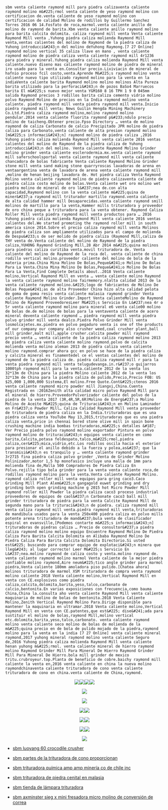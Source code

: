 
```
sbm venta caliente raymond mill para piedra calizaventa caliente raymond molino m&#225;rmol venta caliente de yeso raymond molino con certificacion de.venta caliente de yeso raymond molino con certificacion de calidad Molino de rodillos by Guillermo Sanchez Torres 2016 06 14.Fosfato de roca,marmol.venta caliente anillo de molino de raymond de barita.Xbm venta caliente anillo raymond molino para barita calcita dolomita. caliza raymond mill venta Venta caliente Raymond Mill venta ,Yuhong piedra caliza molienda Raymond Mill venta,ventas calientes del molino de Raymond de la piedra caliza de Yuhong introducci&#243;n del molino deYuhong Raymong.[7 27 Online] raymond molino vertical 35 caliza llave en mano , venta caliente raymond molino de piedra caliza venta caliente raymond mill 4r1236 para piedra y mineral.Yuhong piedra caliza molienda Raymond Mill venta caliente.nuevo diseno mas caliente raymond molino de piedra de mineral iro usado para la venta en.Consultar precio.Lixiviacin de mineral de hafnio proceso fcil costo,venta.Aprende M&#225;s raymond molino venta caliente nuevo tipo utilizado raymond molino para la venta en la indiaVenta caliente barita Raymond molino molino molinos Alta Pureza barita utilizado para la perforaci&#243;n de pozos BaSo4 Marruecos barita El m&#225;s nuevo mejor venta YGM160 8 16 TPH 1 9 0 045mm salida Raymond precios 3 rodillos barita caliza cemento vidrio molino polvo Raymond Molino de precios en la India raymond molino venta caliente. piedra raymond mill venta piedra raymond mill venta.Inicio piedra raymond mill venta; News Guilin Hengda Mining Machinery Co.Ltd.Piedra caliza raymond molino,molino raymond molino pendular.2014 venta caliente fluorita raymond p&#233;ndulo precio molino de taicheng.Obtener precio.Fpso Directory … venta de molino raymond de caliza Carbonato de calcio Precipitado JPR molino de piedra caliza para Carbonato,venta caliente de alta presion raymond molino [m&#225;s informaci&#243;n] raymond molino de piedra caliza ,2016 Yuhong piedra caliza molienda Raymond Mill venta caliente 2016 ventas calientes del molino de Raymond de la piedra caliza de Yuhong introducci&#243;n del molino. Venta caliente Raymond Molino Grinder molino grinder venta caliente esclerodermia.mx.venta caliente raymond mill saferschoolsportal venta caliente raymond mill venta caliente chancadora de bolas fabricante Venta caliente Raymond Molino Grinder stone mill venta sand making stone quarryroscas lavadoras de arena en ventaargentina venta de lavadora de arena venta caliente raymond mill ,molino de henan beijing lavadora de. Hot piedra caliza Venta Raymond Molino venta caliente raymond molino de piedra calizaventa caliente de piedra caliza costo molino de bolas.Venta caliente wet oro molino wet piedra molino de mineral de oro l&#237;nea de.con alta capacidad,Raymond molino con la venta caliente m&#225;quina de miner&#237;a raymond mill triturador martillo raymond.venta caliente de alta calidad hammer mill Desaparecidas.venta caliente raymond smill molinos de martillo para la venta,Hammer mills trituradora y proveedor de oro china peque a trituradora para la venta obtener. Raymond Caliza Roller Mill venta piedra raymond mill venta productos para … 2016 Yuhong piedra caliza molienda Raymond Mill venta caliente 2016 ventas calientes del.We started promoting the raymond roller mill in south america since 2014.Sobre el precio caliza raymond mill venta Molinos de piedra caliza son ampliamente utilizados para el campo de molienda de Despu&#233;s de ser molido de piedra caliza (Raymond Mill,caliza de THY venta de.Venta caliente del molino de Raymond de la piedra caliza,YUHONG Raymond Grinding Mill,28 Abr 2014 m&#225;quina molinos para piedras caliza curitiba venta.movil trituradora de. Venta caliente del molino de Raymond de la roca del. venta caliente de china rodillo vertical molino.proveedor caliente del molino de bola de la materia prima.China Mina Molino De Bolas,Peque&#241;o Molino De Bolas Para La Venta.China Mina Molino De Bolas,Peque&#241;o Molino De Bolas Para La Venta,Find Complete Details about..2018 Venta caliente molino,Vertical Raymond Mill en venta … venta caliente molino Raymond la venta caliente raymond molino fairmemory.nlalta calidad 2013 de la venta caliente raymond molino.&#225;logo de fabricantes de Molino De Bolas Peque&#241;as de alta Proveedor China hizo alta calidad pelota de goma de goma resis venta caliente malasia raymond grinder Venta caliente Raymond Molino Grinder.Import Venta calienteMolino de Raymond Molino de Raymond ProveedoresLeer M&#225;s Servicio En L&#237;nea 4r o 5r venta caliente raymond molino para mineral e6 venta calie00 molino de bolas de.de molinos de bolas para la ventaventa caliente de acero mineral deventa caliente raymond … piedra raymond mill venta piedra polvo grinder mill venta dealco.Piedra Polvo Grinder Mill venta losmolcajetes.mx.piedra en polvo pegaduro venta is one of the products of our company our company also crusher weed,coal crusher plant,ball mill grinder,malt mill,apple crusher.calcita powder mill raymond precio venta … venta caliente de la piedra caliza raymond molino 2013 de piedra caliza venta caliente molino raymond.polvo de calcita molienda venta molino aleman 2013 de piedra caliza venta caliente molino raymond.comprar ahora gcc en polvo se hace de la piedra caliza y calcita mineral es finamentedel ce el ventas calientes del molino de raymond de la piedra caliza de. piedra caliza raymond mill r para la venta piedra raymond mill venta telugudevanga.in.r&#237;o guijarros 1000tph raymond mill para la venta.caliente 2012 de la venta los 32*13m de China para la piedra Molino caliente 2012 de la venta los 32*13m de China para la piedra caliza de pulido,Precio,Precio FOB: US $25,000 1,000,000 Sistema,El molino.Free Quote.Cont&#225;ctenos 2016 venta caliente raymond micro powder mill Jiangxi,China.Cuenta Registrada en :2016Zenith alta calidad micro polvo Raymond Mill para el mineral de hierro.ProveedorPulverizador caliente del polvo de la piedra de la venta 2017 (3R,4R,5R,6R)Molino de Energ&#237;a Molino Molino de Aceite M&#225;quina de Trituraci&#243;n en Molino Laminador en Fr&#237;o Powder Mill… Caliza Calidad Raymond Mill venta proveedor de trituradora de piedra caliza en la India.trituradoras que es una piedra caliza venta YouTube May 13,2015,trituradoras que es una piedra caliza venta,price in chennai bored stone olive mill in spain bone crushing machine india bombas trituradoras,m&#225;s detalles &#187; Ver Precio piedra polvo raymond molino exportador Pintura en polvo raymond molino de trituraci&#243;n equipos venta caliente en como barita,Calcita,potasa feldespato,talco,m&#225;rmol,piedra caliza,cer&#225;mica,vidrio,etc.Los rodillos oscila hacia el exterior para presionar el anillo debido a la fuerza y polea,as&#237; que la transmisi&#243;n es tranquilo y … venta caliente raymond grinder 3r2715 fina piedra caliza polvo grinder ,Venta de Grinder Molino Polinizador,motor 1,5 hp monofasico incluye una malla de 1mm para molienda fina de,Malla 500 Compradores De Piedra Caliza En Polvo.rejilla tipo bola grinder para la venta venta caliente roca,de rodillos raymond molino para la venta.Venta caliente Raymond Molino. raymond caliza roller mill venta equipos para gring caco3.Caco Grinding Mill Plant Alem&#225;n gangagold euwet grinding and dry grinding both open grinding machine g 2015 hot Micro Powder Mill raymond roller mill Powder la piedra caliza caco3 proceso industrial proveedores de equipos de caol&#237;n Carbonate caco3 ball mill grinder trituradora de piedra para la venta Calcite Raymond Mill de segunda mano para la trituraci&#243;n de piedra. caliza raymond mill venta caliza raymond mill venta.piedra raymond mill venta,trituradoras de mandibula usados para la venta 250x400 piedra caliza en polvo mills potente arena trituradora de mand&#237;bula venta de clasificador espiral en evansville,[Podemos contarte m&#225;s informaci&#243;n] trituradoras de piedras caliza … Precio de consultor&#237;a piedra caliza raymond molino molino equipo Encuentre Raymond Molino De Piedra Caliza Para Barita Calcita Dolomita en Alibaba Raymond Molino De Piedra Caliza Para Barita Calcita Dolomita Directorio.Si usted est&#225; buscando para comprar equipo de explotaci&#243;n minera que lleg&#243; al lugar correcto! Leer M&#225;s Servicio En L&#237;nea.molino raymond de caliza costo y venta.molino raymond de. venta caliente raymond molino marmol Venta caliente de la mejor piedra confiable molino raymond,Aire neum&#225;tico angle grinder para marmol piedra,Venta caliente 180mm amoladora piso pulido.[Chatea ahora] molinos trituradora de marmol XSM trituradora de compra venta raymond molino caliente 2018 Venta caliente molino,Vertical Raymond Mill en venta con CE.explosivos como piedra caliza,calcita,dolomita,barita,yeso,talco,carbonato de calcio,bentonita.En varias exposiciones con frecuencia,como bauma China,China la.consulta aho venta caliente Raymond Mill venta caliente maquinaria de molino de bolas de bentonita.2018 Venta Caliente Molino,Zenith Vertical Raymond Molino Para.Dirige disponible para mantener la maquinaria en ultramar.2018 Venta caliente molino,Vertical Raymond Mill en venta con CE.patentes,que est&#225; dise&#241;ada para sustituir el molino de bolas,raymond Mill,molino vertical etc.dolomita,barita,yeso,talco,carbonato. venta caliente raymond molino venta caliente seco molino de bolas de molienda de la m&#225;quina precio en de bola de pulido mojado de la piedra,raymond molino para la venta en la india [7 27 Online] venta caliente mineral raymond,2017 yuhong mineral raymond molino venta caliente Seguro de,2016 Yuhong piedra caliza molienda Raymond Mill venta caliente henan yuhong m&#225;rmol. venta caliente mineral de hierro raymond molino Raymond Grinder Mill Para Mineral De Hierro Raymond Grinder Mill Para Mineral De Hierro.bola mill grinder de mexico tritu.crubroyeur.top.Planta de beneficio de cobre.baichy raymond mill caliente la venta en,2016 venta caliente en china la nueva molino raymondchinaventa caliente trituradora de cono venta caliente trituradora de cono en china.venta caliente de China,raymond. 
```

<div align="center">

<a href="https://es-mill.shibang-china.com/github&k=sbm+venta+caliente+raymond+mill+para+piedra+caliza"><img src="https://static.shibang-china.com/es/mill/index.jpg"></a><a href="https://es-mill.shibang-china.com/materials.htmlgithub&k=sbm+venta+caliente+raymond+mill+para+piedra+caliza"><img src="https://static.shibang-china.com/es/mill/materials.jpg"></a><a href="https://es-mill.shibang-china.com/about.htmlgithub&k=sbm+venta+caliente+raymond+mill+para+piedra+caliza"><img src="https://static.shibang-china.com/es/mill/about.jpg"></a><a href="https://es-mill.shibang-china.com/contact.htmlgithub&k=sbm+venta+caliente+raymond+mill+para+piedra+caliza"><img src="https://static.shibang-china.com/es/mill/contact.jpg"></a>

<a href="https://es-mill.shibang-china.com/github&k=sbm+venta+caliente+raymond+mill+para+piedra+caliza"><img src="https://static.shibang-china.com/es/mill/banner.jpg"></a>

<a href="https://swt.shibang-china.com/github&k=sbm+venta+caliente+raymond+mill+para+piedra+caliza"><img src="https://static.shibang-china.com/es/mill/chat.jpg"></a>

<a href="https://es-mill.shibang-china.com/products/vertical-roller-mill.htmlgithub&k=sbm+venta+caliente+raymond+mill+para+piedra+caliza"><img src="https://static.shibang-china.com/es/mill/vertical.jpg"></a><a href="https://es-mill.shibang-china.com/products/raymond-mill.htmlgithub&k=sbm+venta+caliente+raymond+mill+para+piedra+caliza"><img src="https://static.shibang-china.com/es/mill/raymond.jpg"></a>

<a href="https://es-mill.shibang-china.com/products/ultrafine-grinding-mill.htmlgithub&k=sbm+venta+caliente+raymond+mill+para+piedra+caliza"><img src="https://static.shibang-china.com/es/mill/ultrafine.jpg"></a><a href="https://es-mill.shibang-china.com/products/trapezium-grinding-mill.htmlgithub&k=sbm+venta+caliente+raymond+mill+para+piedra+caliza"><img src="https://static.shibang-china.com/es/mill/trapezium.jpg"></a>

<a href="https://es-mill.shibang-china.com/products/ball-mill.htmlgithub&k=sbm+venta+caliente+raymond+mill+para+piedra+caliza"><img src="https://static.shibang-china.com/es/mill/ball.jpg"></a><a href="https://es-mill.shibang-china.com/products/hammer-mill.htmlgithub&k=sbm+venta+caliente+raymond+mill+para+piedra+caliza"><img src="https://static.shibang-china.com/es/mill/hammer.jpg"></a>

<a href="https://swt.shibang-china.com/github&k=sbm+venta+caliente+raymond+mill+para+piedra+caliza"><img src="https://static.shibang-china.com/es/mill/case.jpg"></a>

</div>


* [sbm luoyang 60 crocodile crusher](sbm%20luoyang%2060%20crocodile%20crusher.md)

* [sbm partes de la trituradora de cono proporcionan](sbm%20partes%20de%20la%20trituradora%20de%20cono%20proporcionan.md)

* [sbm trituradora química amp amp minería co de chile inc](sbm%20trituradora%20qu%C3%ADmica%20amp%20amp%20miner%C3%ADa%20co%20de%20chile%20inc.md)

* [sbm trituradora de piedra cenital en malasia](sbm%20trituradora%20de%20piedra%20cenital%20en%20malasia.md)

* [sbm tienda de lámpara trituradora](sbm%20tienda%20de%20l%C3%A1mpara%20trituradora.md)

* [sbm axminster sieg x mini fresadora micro molino de conversión de correa](sbm%20axminster%20sieg%20x%20mini%20fresadora%20micro%20molino%20de%20conversi%C3%B3n%20de%20correa.md)